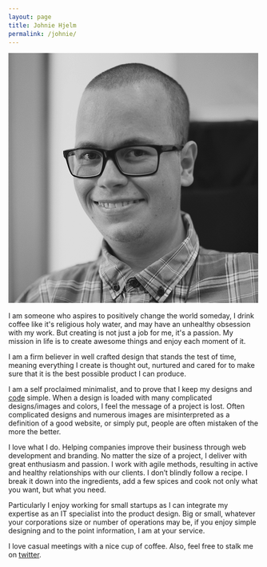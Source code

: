 ```yaml
---
layout: page
title: Johnie Hjelm
permalink: /johnie/
---
```


<img src="/images/johnie.png" alt="Johnie Hjelm" class="crip-image">

<p class="lead">I am someone who aspires to positively change the world someday, I drink coffee like it's religious holy water, and may have an unhealthy obsession with my work. But creating is not just a job for me, it's a passion. My mission in life is to create awesome things and enjoy each moment of it.</p>

I am a firm believer in well crafted design that stands the test of time, meaning everything I create is thought out, nurtured and cared for to make sure that it is the best possible product I can produce.

I am a self proclaimed minimalist, and to prove that I keep my designs and [code](https://github.com/johnie/) simple. When a design is loaded with many complicated designs/images and colors, I feel the message of a project is lost. Often complicated designs and numerous images are misinterpreted as a definition of a good website, or simply put, people are often mistaken of the more the better.

I love what I do. Helping companies improve their business through web development and branding. No matter the size of a project, I deliver with great enthusiasm and passion. I work with agile methods, resulting in active and healthy relationships with our clients. I don’t blindly follow a recipe. I break it down into the ingredients, add a few spices and cook not only what you want, but what you need.

Particularly I enjoy working for small startups as I can integrate my expertise as an IT specialist into the product design. Big or small, whatever your corporations size or number of operations may be, if you enjoy simple designing and to the point information, I am at your service.

I love casual meetings with a nice cup of coffee. Also, feel free to stalk me on [twitter](https://twitter.com/johniehjelm).
